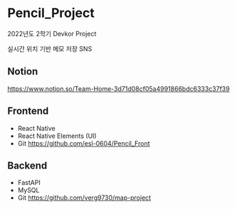 # Pencil_Project

2022년도 2학기 Devkor Project

실시간 위치 기반 메모 저장 SNS


## Notion
https://www.notion.so/Team-Home-3d71d08cf05a4991866bdc6333c37f39

## Frontend
* React Native
* React Native Elements (UI)
* Git    https://github.com/esl-0604/Pencil_Front

## Backend
* FastAPI
* MySQL
* Git   https://github.com/verg9730/map-project
